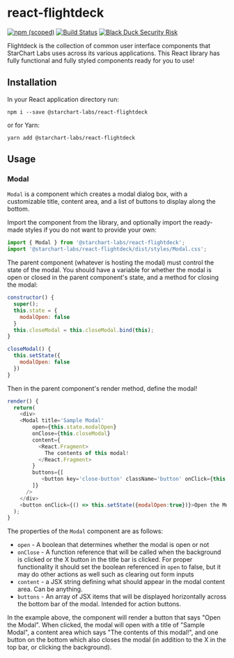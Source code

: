 # react-flightdeck
[![npm (scoped)](https://img.shields.io/npm/v/@starchart-labs/react-flightdeck.svg)](https://www.npmjs.com/package/@starchart-labs/react-flightdeck) [![Build Status](https://travis-ci.org/StarChart-Labs/react-flightdeck.svg?branch=master)](https://travis-ci.org/StarChart-Labs/react-flightdeck) [![Black Duck Security Risk](https://copilot.blackducksoftware.com/github/repos/StarChart-Labs/react-flightdeck/branches/master/badge-risk.svg)](https://copilot.blackducksoftware.com/github/repos/StarChart-Labs/react-flightdeck/branches/master)

Flightdeck is the collection of common user interface components that StarChart Labs
uses across its various applications. This React library has fully functional and
fully styled components ready for you to use!

## Installation
In your React application directory run:

`npm i --save @starchart-labs/react-flightdeck`

or for Yarn:

`yarn add @starchart-labs/react-flightdeck`

## Usage

### Modal
`Modal` is a component which creates a modal dialog box, with a customizable title, content area, and a list of buttons to display along the bottom.

Import the component from the library, and optionally import the ready-made styles if you do not want to provide your own:

```js
import { Modal } from '@starchart-labs/react-flightdeck';
import '@starchart-labs/react-flightdeck/dist/styles/Modal.css';
```

The parent component (whatever is hosting the modal) must control the state of the modal. You should have a variable for whether the modal is open or closed in the parent component's state, and a method for closing the modal:

```js
constructor() {
  super();
  this.state = {
    modalOpen: false
  }
  this.closeModal = this.closeModal.bind(this);
}

closeModal() {
  this.setState({
    modalOpen: false
  })
}
```

Then in the parent component's render method, define the modal!

```js
render() {
  return(
    <div>
    <Modal title='Sample Modal'
        open={this.state.modalOpen}
        onClose={this.closeModal}
        content={
          <React.Fragment>
            The contents of this modal!
          </React.Fragment>
        }
        buttons={[
           <button key='close-button' className='button' onClick={this.closeModal}>Close</button>,
        ]}
      />
    </div>
    <button onClick={() => this.setState({modalOpen:true})}>Open the Modal</button>
  );
}
```

The properties of the `Modal` component are as follows:

* `open` - A boolean that determines whether the modal is open or not
* `onClose` - A function reference that will be called when the background is clicked or the X button in the title bar is clicked. For proper functionality it should set the boolean referenced in `open` to false, but it may do other actions as well such as clearing out form inputs
* `content` - a JSX string defining what should appear in the modal content area. Can be anything.
* `buttons` - An array of JSX items that will be displayed horizontally across the bottom bar of the modal. Intended for action buttons.

In the example above, the component will render a button that says "Open the Modal". When clicked, the modal will open with a title of "Sample Modal", a content area which says "The contents of this modal!", and one button on the bottom which also closes the modal (in addition to the X in the top bar, or clicking the background).
